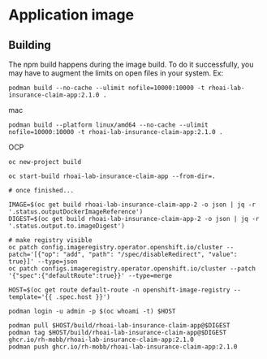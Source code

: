 # Application image

## Building

The npm build happens during the image build. To do it successfully, you may have to augment the limits on open files in your system. Ex:

`podman build --no-cache --ulimit nofile=10000:10000 -t rhoai-lab-insurance-claim-app:2.1.0 .`

mac

`podman build --platform linux/amd64 --no-cache --ulimit nofile=10000:10000 -t rhoai-lab-insurance-claim-app:2.1.0 .`

OCP

```
oc new-project build

oc start-build rhoai-lab-insurance-claim-app --from-dir=.

# once finished...

IMAGE=$(oc get build rhoai-lab-insurance-claim-app-2 -o json | jq -r '.status.outputDockerImageReference')
DIGEST=$(oc get build rhoai-lab-insurance-claim-app-2 -o json | jq -r '.status.output.to.imageDigest')

# make registry visible
oc patch config.imageregistry.operator.openshift.io/cluster --patch='[{"op": "add", "path": "/spec/disableRedirect", "value": true}]' --type=json
oc patch configs.imageregistry.operator.openshift.io/cluster --patch '{"spec":{"defaultRoute":true}}' --type=merge

HOST=$(oc get route default-route -n openshift-image-registry --template='{{ .spec.host }}')

podman login -u admin -p $(oc whoami -t) $HOST

podman pull $HOST/build/rhoai-lab-insurance-claim-app@$DIGEST
podman tag $HOST/build/rhoai-lab-insurance-claim-app@$DIGEST ghcr.io/rh-mobb/rhoai-lab-insurance-claim-app:2.1.0
podman push ghcr.io/rh-mobb/rhoai-lab-insurance-claim-app:2.1.0

```